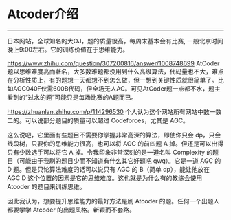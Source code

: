 # Atcoder介绍

---
日本网站，全球知名的大OJ，题的质量很高，每周末基本会有比赛, 一般北京时间晚上9:00左右。它的训练价值在于思维能力。

https://www.zhihu.com/question/307200816/answer/1008748699
AtCoder题以思维难度高而著名，大多数难题都没用到什么高级算法，代码量也不大，难点在分析性质上，有的题想一天都想不到怎么做，但一想到关键性质就很简单了。比如AGC040F仅需600B代码，但全场无人AC。可见AtCoder题一点都不水，题主看到的“过水的题”可能只是每场比赛的A题而已。


https://zhuanlan.zhihu.com/p/114296530
个人认为这个网站所有网站中数一数二的。可以说部分题目的质量可以超过 Codeforces，尤其是 AGC。

这么说吧，它里面有些题目不需要你掌握非常高深的算法，即使你只会 dp，只会线段树，只要你的思维能力很高，也可以将 AGC 的前四题 A 掉。但还是可以出得只有少数选手可以将它 A 掉。令我印象非常深刻的是一道名叫 Complexity 的题目（可能由于我刷的题目少而不知道有什么其它好题吧 qwq）。它是一道 AGC 的 D 题。但是只论算法难度的话可以说只有 AGC 的 B（简单 dp），能让他放在 AGC D 这个位置的因素是它的思维难度。这也就是为什么有的教练会使用 Atcoder 的题目来训练思维。

因此我认为，想要提升思维能力的最好方法是刷 Atcoder 的题。任何一个出题人都要学学 Atcoder 的出题风格。新颖而不套路。